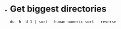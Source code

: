 - # Get biggest directories
  
  ```shell
  du -h -d 1 | sort --human-numeric-sort --reverse
  ```

